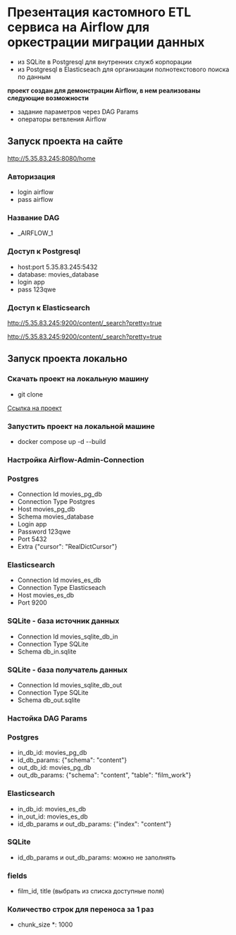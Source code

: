 # Презентация кастомного ETL сервиса на Airflow для оркестрации миграции данных 
- из SQLite в Postgresql для внутренних служб корпорации
- из Postgresql в Elasticseach для организации полнотекстового поиска по данным

**проект создан для демонстрации Airflow, в нем реализованы следующие возможности**
- задание параметров через DAG Params
- операторы ветвления Airflow

## Запуск проекта на сайте
http://5.35.83.245:8080/home

### Авторизация
- login airflow
- pass airflow

### Название DAG
- _AIRFLOW_1

### Доступ к Postgresql
- host:port 5.35.83.245:5432
- database: movies_database
- login app
- pass 123qwe

### Доступ к Elasticsearch
http://5.35.83.245:9200/content/_search?pretty=true

http://5.35.83.245:9200/content/_search?pretty=true



## Запуск проекта локально
### Скачать проект на локальную машину

- git clone

[Ссылка на проект](https://github.com/GennadyBr/airflow_1)

### Запустить проект на локальной машине
- docker compose up -d --build

### Настройка Airflow-Admin-Connection
### Postgres
- Connection Id movies_pg_db
- Connection Type Postgres
- Host 	movies_pg_db
- Schema 	movies_database
- Login 	app
- Password 123qwe	
- Port 	5432
- Extra 	{"cursor": "RealDictCursor"}

### Elasticsearch
- Connection Id movies_es_db
- Connection Type Elasticseach
- Host 	movies_es_db
- Port 	9200

### SQLite - база источник данных
- Connection Id movies_sqlite_db_in
- Connection Type SQLite
- Schema 	db_in.sqlite

### SQLite - база получатель данных
- Connection Id movies_sqlite_db_out
- Connection Type SQLite
- Schema 	db_out.sqlite



### Настойка DAG Params
### Postgres
- in_db_id: 	movies_pg_db
- id_db_params: 	{"schema": "content"}
- out_db_id: 	movies_pg_db
- out_db_params: 	{"schema": "content", "table": "film_work"}


### Elasticsearch
- in_db_id: 	movies_es_db
- in_out_id: 	movies_es_db
- id_db_params и out_db_params: 	{"index": "content"}

### SQLite
- id_db_params и out_db_params: можно не заполнять

### fields
- film_id, title (выбрать из списка доступные поля)

### Количество строк для переноса за 1 раз
- chunk_size *: 1000











